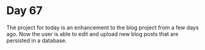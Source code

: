 # Day 67
The project for today is an enhancement to the blog project from a few days ago. Now the user is able to edit and upload new blog posts that are persisted in a database.